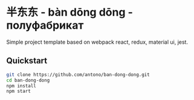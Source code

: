 # 半东东 - bàn dōng dōng - полуфабрикат

Simple project template based on webpack react, redux, material ui, jest.

## Quickstart

```bash
git clone https://github.com/antono/ban-dong-dong.git
cd ban-dong-dong
npm install
npm start
```
